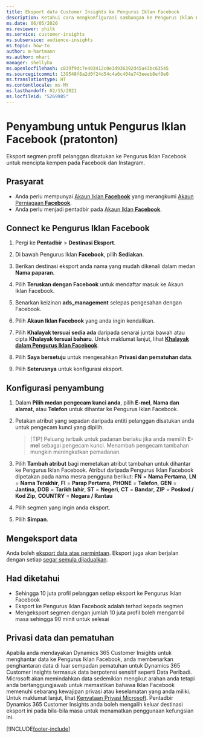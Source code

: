 ```yaml
---
title: Eksport data Customer Insights ke Pengurus Iklan Facebook
description: Ketahui cara mengkonfigurasi sambungan ke Pengurus Iklan Facebook.
ms.date: 06/05/2020
ms.reviewer: philk
ms.service: customer-insights
ms.subservice: audience-insights
ms.topic: how-to
author: m-hartmann
ms.author: mhart
manager: shellyha
ms.openlocfilehash: c839f9dc7e403412c0e3d936392d45a43bc63545
ms.sourcegitcommit: 139548f8a2d0f24d54c4a6c404a743eeeb8ef8e0
ms.translationtype: HT
ms.contentlocale: ms-MY
ms.lasthandoff: 02/15/2021
ms.locfileid: "5269985"
---
```

# <a name="connector-for-facebook-ads-manager-preview"></a>Penyambung untuk Pengurus Iklan Facebook (pratonton)

Eksport segmen profil pelanggan disatukan ke Pengurus Iklan Facebook untuk mencipta kempen pada Facebook dan Instagram.

## <a name="prerequisites"></a>Prasyarat

- Anda perlu mempunyai [Akaun Iklan **Facebook**](https://www.facebook.com/business/learn/lessons/step-by-step-ads-manager-account) yang merangkumi [Akaun Perniagaan **Facebook**](https://business.facebook.com/).
- Anda perlu menjadi pentadbir pada [Akaun Iklan **Facebook**](https://www.facebook.com/business/learn/lessons/step-by-step-ads-manager-account).

## <a name="connect-to-facebook-ads-manager"></a>Connect ke Pengurus Iklan Facebook

1. Pergi ke **Pentadbir** > **Destinasi Eksport**.

1. Di bawah Pengurus Iklan **Facebook**, pilih **Sediakan**.

1. Berikan destinasi eksport anda nama yang mudah dikenali dalam medan **Nama paparan**.

1. Pilih **Teruskan dengan Facebook** untuk mendaftar masuk ke Akaun Iklan Facebook.

1. Benarkan keizinan **ads_management** selepas pengesahan dengan Facebook.

1. Pilih **Akaun Iklan Facebook** yang anda ingin kendalikan.

1. Pilih **Khalayak tersuai sedia ada** daripada senarai juntai bawah atau cipta **Khalayak tersuai baharu**. Untuk maklumat lanjut, lihat [**Khalayak dalam Pengurus Iklan Facebook**](https://www.facebook.com/business/help/744354708981227?id=2469097953376494).

1. Pilih **Saya bersetuju** untuk mengesahkan **Privasi dan pematuhan data**.

1. Pilih **Seterusnya** untuk konfigurasi eksport.

## <a name="configure-the-connector"></a>Konfigurasi penyambung

1. Dalam **Pilih medan pengecam kunci anda**, pilih **E-mel**, **Nama dan alamat**, atau **Telefon** untuk dihantar ke Pengurus Iklan Facebook.

1. Petakan atribut yang sepadan daripada entiti pelanggan disatukan anda untuk pengecam kunci yang dipilih.
   > [TIP] Peluang terbaik untuk padanan berlaku jika anda memilih **E-mel** sebagai pengecam kunci. Menambah pengecam tambahan mungkin meningkatkan pemadanan.

1. Pilih **Tambah atribut** bagi memetakan atribut tambahan untuk dihantar ke Pengurus Iklan Facebook. Atribut daripada Pengurus Iklan Facebook dipetakan pada nama mesra pengguna berikut: **FN** = **Nama Pertama**, **LN** = **Nama Terakhir**, **FI** = **Parap Pertama**, **PHONE** = **Telefon**, **GEN** = **Jantina**, **DOB** = **Tarikh lahir**, **ST** = **Negeri**, **CT** = **Bandar**, **ZIP** = **Poskod / Kod Zip**, **COUNTRY** = **Negara / Rantau**

1. Pilih segmen yang ingin anda eksport.

1. Pilih **Simpan**.

## <a name="export-the-data"></a>Mengeksport data

Anda boleh [eksport data atas permintaan](export-destinations.md). Eksport juga akan berjalan dengan setiap [segar semula dijadualkan](system.md#schedule-tab).

## <a name="known-limitations"></a>Had diketahui

- Sehingga 10 juta profil pelanggan setiap eksport ke Pengurus Iklan Facebook 
- Eksport ke Pengurus Iklan Facebook adalah terhad kepada segmen
- Mengeksport segmen dengan jumlah 10 juta profil boleh mengambil masa sehingga 90 minit untuk selesai

## <a name="data-privacy-and-compliance"></a>Privasi data dan pematuhan

Apabila anda mendayakan Dynamics 365 Customer Insights untuk menghantar data ke Pengurus Iklan Facebook, anda membenarkan penghantaran data di luar sempadan pematuhan untuk Dynamics 365 Customer Insights termasuk data berpotensi sensitif seperti Data Peribadi. Microsoft akan memindahkan data sedemikian mengikut arahan anda tetapi anda bertanggungjawab untuk memastikan bahawa Iklan Facebook memenuhi sebarang kewajipan privasi atau keselamatan yang anda miliki. Untuk maklumat lanjut, lihat [Kenyataan Privasi Microsoft](https://go.microsoft.com/fwlink/?linkid=396732).
Pentadbir Dynamics 365 Customer Insights anda boleh mengalih keluar destinasi eksport ini pada bila-bila masa untuk menamatkan penggunaan kefungsian ini.


[!INCLUDE[footer-include](../includes/footer-banner.md)]